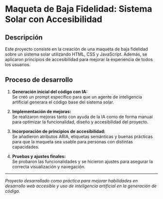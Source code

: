 # Maqueta de Baja Fidelidad: Sistema Solar con Accesibilidad

## Descripción

Este proyecto consiste en la creación de una maqueta de baja fidelidad sobre un sistema solar utilizando HTML, CSS y JavaScript. Además, se aplicaron principios de accesibilidad para mejorar la experiencia de todos los usuarios.

## Proceso de desarrollo

1. **Generación inicial del código con IA:**  
   Se creó un prompt específico para que un agente de inteligencia artificial generara el código base del sistema solar.

2. **Implementación de mejoras:**  
   Se realizaron mejoras tanto con ayuda de la IA como de forma manual para optimizar la funcionalidad, diseño y accesibilidad del proyecto.

3. **Incorporación de principios de accesibilidad:**  
   Se añadieron atributos ARIA, etiquetas semánticas y buenas prácticas para que la maqueta sea usable para personas con distintas capacidades.

4. **Pruebas y ajustes finales:**  
   Se probaron las funcionalidades y se hicieron ajustes para asegurar la correcta visualización y navegación.

---

*Proyecto desarrollado como práctica para mejorar habilidades en desarrollo web accesible y uso de inteligencia artificial en la generación de código.*
